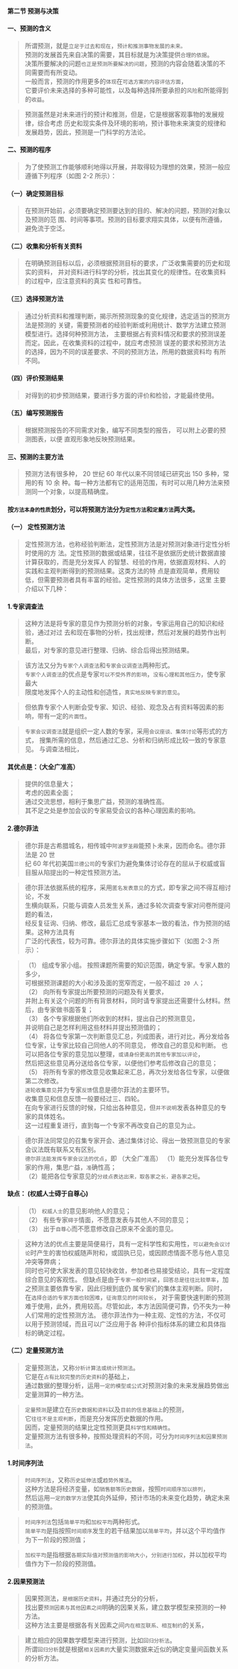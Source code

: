 #### 第二节 预测与决策
#### 一、预测的含义
>   所谓预测，就是`立足于过去和现在`，`预计和推测事物发展的未来。`      
预测的发展首先来自决策的需要，其目标就是为决策提供`合理的依据`。      
决策所要解决的问题`也正是预测所要解决的问题`，预测的内容会随着决策的不同需要而有所变动。      
一般而言，预测的作用更多的`体现`在`可选方案的内容评估方面`，      
它要评价未来选择的多种可能性，以及每种选择所要承担的`风险`和所能得到的`收益`。      

>   预测虽然是对未来进行的预计和推测，但是，它是根据客观事物的发展规律，综合考虑
历史和现实条件及环境的影响，预计事物未来演变的规律和发展趋势，因此，预测是一门科学的方法论。

#### 二、预测的程序
>   为了使预测工作能够顺利地得以开展，并取得较为理想的效果，预测一般应遵循下列程序（如图 2-2 所示）：

#### （一）确定预测目标
>   在预测开始前，必须要确定预测要达到的目的、解决的问题，预测的对象以及预测的范
围、时间等事项。预测的目标要求翔实具体，以便有所遵循，避免流于空泛。

#### （二）收集和分析有关资料
>   在明确预测目标以后，必须根据预测目标的要求，广泛收集需要的历史和现实的资料，
并对资料进行科学的分析，找出其变化的规律性。在收集资料的过程中，应注意资料的真实
性和可靠性。

#### （三）选择预测方法
>   通过分析资料和推理判断，揭示所预测现象的变化规律，选定适当的预测方法是预测的
关键，需要预测者的经验判断或利用统计、数学方法建立预测模型进行。选择何种预测方法，
主要根据占有资料情况和要求的预测误差而定。因此，在收集资料的过程中，就应考虑预测
误差的要求和预测方法的选择，因为不同的误差要求、不同的预测方法，所用的数据资料均
有所不同。

#### （四）评价预测结果
>   对得到的初步预测结果，要进行多方面的评价和检验，才能最终使用。

#### （五）编写预测报告
>   根据预测报告的不同需求对象，编写不同类型的报告， 可以附上必要的预测图表，以便
直观形象地反映预测结果。

#### 三、预测的主要方法
>   预测方法有很多种， 20 世纪 60 年代以来不同领域已研究出 150 多种，常用的有 10 余
种。每一种方法都有它的适用范围，有时可以用几种方法来预测同一个对象，以提高精确度。

#### 按`方法本身的性质`划分，可以将预测方法分为`定性方法`和`定量方法`两大类。
#### （一） 定性预测方法
>   定性预测方法，也称经验判断法，定性预测方法是对预测对象进行定性分析时使用的方
法。定性预测的数据或结果，往往不是依据历史统计数据直接计算获取的，而是充分发挥人
的智慧、经验的作用，依据直观材料、人的实践和主观判断得到的预测结果。这类方法的特
点是直观简单，费用较低，但需要预测者具有丰富的经验。定性预测的具体方法很多，这里
主要介绍以下几种：

#### 1.专家调查法
>   这种方法是将专家的意见作为预测分析的对象，专家运用自己的知识和经验，通过对过
去和现在事物的分析，找出规律，然后对发展的趋势作出判断。      
>   最后，对专家的意见进行整理、归纳、综合后得出预测结果。

>   该方法又分为`专家个人调查法`和`专家会议调查法`两种形式。      
`专家个人调查法`的优点是专家`可以不受外界的影响`，`没有心理和其他压力`，使专家最大      
限度地发挥个人的主动性和创造性，`真实地反映专家的意见`。      

>   但依靠专家个人判断会受专家、知识、经验、观念及占有资料等因素的影响，带有一定的`片面性`。

>   `专家会议调查法`就是组织一定人数的专家，采用`会议座谈、集体讨论`等形式的方式，
搜集所需的信息，然后通过汇总、分析和归纳形成比较一致的专家意见。
与调查法相比，

#### 其优点是：（大全广准高）
>   提供的信息量大；   
    考虑的因素全面；   
    通过交流思想，相利于集思广益，预测的准确性高。   
    其不足之处是参加会议的专家易受会议的各种心理因素的影响。   

#### 2.德尔菲法 
>   德尔菲是古希腊城名，相传城中`阿波罗圣殿`能预卜未来，因而命名。德尔菲法是 20 世     
纪 60 年代初美国`兰德公司`的专家们为避免集体讨论存在的屈从于权威或盲目服从陷提出的一种定性预测方法。  

>   德尔菲法依据系统的程序，采用`匿名发表意见`的方式，即专家之间不得互相讨论，不发      
生横向联系，只能与调查人员发生关系，通过多轮次调查专家对问卷所提问题的看法，      
经反复征询、归纳、修改，最后汇总成专家基本一致的看法，作为预测的结果。这种方法具有      
广泛的代表性，较为可靠。德尔菲法的具体实施步骤如下（如图 2-3 所示）：      

>   （1） 组成专家小组。
        按照课题所需要的知识范围，确定专家。专家人数的多少，   
        可根据预测课题的大小和涉及面的宽窄而定，一般不超过` 20 人`；   
    （2） 向所有专家提出所要预测的问题及有关要求，    
        并附上有关这个问题的所有背景材料，同时请专家提出还需要什么材料。然后，由专家做书面答复；     
    （3） 各个专家根据他们所收到的材料，提出自己的预测意见，    
        并说明自己是怎样利用这些材料并提出预测值的；     
    （4） 将各位专家第一次判断意见汇总，列成图表，进行对比，再分发给各位专家，让专家比较自己同他人的不同意见， 修改自己的意见和判断。 也可以把各位专家的意见加以整理，`或请身份更高的其他专家加以评论`，   
    然后把这些意见再分送给各位专家，以便他们参考后修改自己的意见；        
    （5） 将所有专家的修改意见收集起来汇总，再次分发给各位专家，以便做第二次修改。   
    `逐轮收集意见`并为专家`反馈`信息是德尔菲法的主要环节。   
    收集意见和信息反馈一般要经过三、四轮。    
    在向专家进行反馈的时候，只给出各种意见，但`并不说明`发表各种意见的专家的具体姓名。    
    这一过程重复进行，直到每一个专家不再改变自己的意见为止。    

>   德尔菲法同常见的召集专家开会、通过集体讨论、得出一致预测意见的专家会议法既有联系又有区别。   
`德尔菲法能发挥专家会议法的优点`，即   （大全广准高）
（1）能充分发挥各位专家的作用，集思`广`益，`准`确性高；   
（2）能把各位专家意见的`分歧点表达出来，取各家之长，避各家之短`。   


#### 缺点： (权威人士碍于自尊心)
>   （1） `权威人士`的意见影响他人的意见；    
    （2） 有些专家`碍于`情面，不愿意发表与其他人不同的意见；     
    （3） 出于`自尊心`而不愿意修改自己原来不全面的意见。    

>   这种方法的优点主要是简便易行，具有一定科学性和实用性，`可以避免会议讨论`时产生的害怕权威随声附和，或固执已见，或因顾虑情面不愿与他人意见冲突等弊病；  
>   同时也可使大家发表的意见较快收敛，参加者也易接受结论，具有一定程度综合意见的客观性。
但缺点是由于`专家一般时间紧`，`回答总是往往比较草率`，加之预测主要依靠专家，因此归根到底仍
属专家们的集体主观判断。同时，在`选择合适的专家方面也较困难`，`征询意见的时间较长`，
对于需要快速判断的预测难于使用，此外，费用较高。尽管如此，本方法因简便可靠，仍不失为一种人们常用的定性预测方法。
德尔菲法作为一种主观、定性的方法，不仅可以用于预测领域，而且可以广泛应用于各
种评价指标体系的建立和具体指标的确定过程。

#### （二）定量预测方法
>   定量预测法，又称`分析计算法或统计预测法`。     
它是在`占有比较完整的历史资料`的基础上，     
通过数据的整理分析，运用`一定的模型或公式`对预测对象的未来发展趋势做出定量测算的一种方法。     
     
>   `定量预测`是建立在`历史数据和资料`以及`目前的信息基础上`的预测，     
它`往往不是主观判断`，而是充分发挥历史数据的作用。     
因而，定量预测的结果比定性预测更具`科学性和精确性`。     
定量预测方法有很多种，按照处理资料的不同，可分为`时间序列法和因果预测法`。     

#### 1.时间序列法
>   `时间序列法`，又称`历史延伸法`或`趋势外推法`。    
这种方法是将经济变量，如`销售额等历史数据`，按照`时间顺序加以排列`，    
然后运用`一定的数学方法`使其向外延伸，预计市场的未来变化趋势，确定未来的预测值。    

>   `时间序列法`包括`简单平均`和`加权平均`两种形式。    
>   `简单平均`是指按照`时间顺序`发生的若干结果加以`简单平均`，并以这个平均值作为下一阶段的预测值；

>   `加权平均`是指根据`各期实际值对预测值的影响大小`，`分别进行加权`，并以加权平均值作为下一阶段的预测值。

#### 2.因果预测法    
>   因果预测法，`是根据历史资料`，并通过充分的分析，    
找出要`预测因素与其他因素之间`明确的因果关系，建立数学模型来预测的一种方法。    
这种方法主要是根据各有关因素之间`内在相互联系、相互制约`的关系，    
    
>   建立相应的因果数学模型来进行预测，比如`回归分析法`。    
所谓`回归分析`就是根据`相关因素的`大量实测数据来近似的确定变量间函数关系的分析方法。    